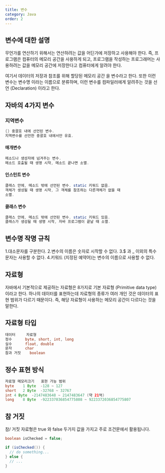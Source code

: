 ```yaml
---
title: 변수
category: Java
order: 2
---
```

## 변수에 대한 설명
무언가를 연산하기 위해서는 연산하려는 값을 어딘가에 저장하고 사용해야 한다. 즉, 프로그램은 컴퓨터의 메모리 공간을 사용하게 되고, 프로그램을 작성하는 프로그래머는 사용하려는 값을 메모리 공간에 저장한다고 컴퓨터에게 알려야 한다.

여기서 데이터의 저장과 참조를 위해 할당된 메모리 공간 을 변수라고 한다. 또한 이런 변수는 변수명 이라는 이름으로 분류하며, 이런 변수를 컴파일러에게 알려주는 것을 선언 (Declaration) 이라고 한다.

## 자바의 4가지 변수
### 지역변수
```java
{} 중괄호 내에 선언된 변수.
지역변수를 선언한 중괄호 내에서만 유효.
```
#### 매개변수
```java
메소드나 생성자에 넘겨주는 변수.
메소드 호출될 때 생명 시작, 메소드 끝나면 소멸.
```
#### 인스턴트 변수
```java
클래스 안에, 메소드 밖에 선언된 변수. static 키워드 없음.
객체가 생성될 때 생명 시작, 그 객체를 참조하는 다른객체가 없을 때 
소멸.
```
#### 클래스 변수
```java
클래스 안에, 메소드 밖에 선언된 변수. static 키워드 있음.
클래스가 생성될 때 생명 시작, 자바 프로그램이 끝날 때 소멸.
```
## 변수명 작명 규칙
1.대소문자를 구분한다.
2.변수의 이름은 숫자로 시작할 수 없다.
3.$ 과 _ 이외의 특수문자는 사용할 수 없다.
4.키워드 (지정된 예약어)는 변수의 이름으로 사용할 수 없다.

## 자료형
자바에서 기본적으로 제공하는 자료형은 8가지로 기본 자료형 (Primitive data type) 이라고 한다. 하나의 데이터를 표현하는데 자료형의 종류가 여러 개인 것은 데이터의 표현 범위가 다르기 때문이다. 즉, 해당 자료형이 사용하는 메모리 공간이 다르다는 것을 말한다.

## 자료형 타입
```java
데이터	    자료형
정수	    byte, short, int, long
실수	    float, double
문자	    char
참과 거짓    boolean
```
## 정수 표현 방식 
```java
자료형	메모리크기	표현 가능 범위
byte	1 Byte	-128 ~ 127
short	2 Byte	-32768 ~ 32767
int	4 Byte	-2147483648 ~ 2147483647 (약 21억)
long	8 Byte	-922337036854775808 ~ 9223372036854775807
```

## 참 거짓
참/ 거짓 자료형은 true 와 false 두가지 값을 가지고 주로 조건문에서 활용됩니다.
```java
boolean isChecked = false;

if (isChecked()) {
  // do something...  
} else {
  // ...
}
```